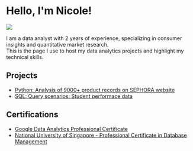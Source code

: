 # Hello, I'm Nicole!
<a href="https://www.linkedin.com/in/nicolekhooxy/"><img src="https://img.shields.io/badge/-LinkedIn-0072b1?&style=for-the-badge&logo=linkedin&logoColor=white" /></a>

I am a data analyst with 2 years of experience, specializing in consumer insights and quantitative market research.<br>
This is the page I use to host my data analytics projects and highlight my technical skills. 

## Projects
- <a href="https://github.com/nicolekhoo/Sephora-Product-EDA/tree/main">Python: Analysis of 9000+ product records on SEPHORA website</a>
- <a href="https://github.com/nicolekhoo/student-performance-analysis/tree/main">SQL: Query scenarios: Student performace data</a> 

## Certifications
- <a href="https://www.coursera.org/account/accomplishments/specialization/6KRSQQB323U3">Google Data Analytics Professional Certificate</a> 
- <a href="https://credentials.nus.edu.sg/9461312a-8608-445d-a812-d32517dde097">National University of Singapore - Professional Certificate in Database Management</a> 
